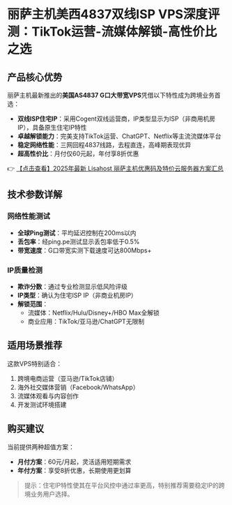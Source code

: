 # 丽萨主机美西4837双线ISP VPS深度评测：TikTok运营-流媒体解锁-高性价比之选

## 产品核心优势

丽萨主机最新推出的**美国AS4837 G口大带宽VPS**凭借以下特性成为跨境业务首选：

- **双线ISP住宅IP**：采用Cogent双线运营商，IP类型显示为ISP（非商用机房IP），具备原生住宅IP特性
- **卓越解锁能力**：完美支持TikTok运营、ChatGPT、Netflix等主流流媒体平台
- **稳定网络性能**：三网回程4837线路，去程直连，高峰期表现优异
- **超高性价比**：月付仅60元起，年付享8折优惠

👉 [【点击查看】2025年最新 Lisahost 丽萨主机优惠码及特价云服务器方案汇总](https://bit.ly/lisazhuji)

## 技术参数详解

### 网络性能测试
- **全球Ping测试**：平均延迟控制在200ms以内
- **丢包率**：经ping.pe测试显示丢包率低于0.5%
- **带宽速度**：G口带宽实测下载速度可达800Mbps+

### IP质量检测
- **欺诈分数**：通过专业检测显示低风险评级
- **IP类型**：确认为住宅ISP IP（非商业机房IP）
- **解锁范围**：
  - 流媒体：Netflix/Hulu/Disney+/HBO Max全解锁
  - 商业应用：TikTok/亚马逊/ChatGPT无限制

## 适用场景推荐

这款VPS特别适合：
1. 跨境电商运营（亚马逊/TikTok店铺）
2. 海外社交媒体营销（Facebook/WhatsApp）
3. 流媒体观看与内容创作
4. 开发测试环境搭建

## 购买建议

当前提供两种超值方案：
- **月付方案**：60元/月起，灵活适用短期需求
- **年付方案**：享受8折优惠，长期使用更划算

> 提示：住宅IP特性使其在平台风控中通过率更高，特别推荐需要稳定IP的跨境业务用户选择。
